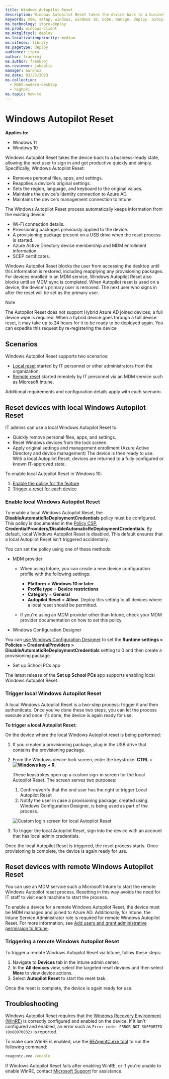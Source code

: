 ```yaml
---
title: Windows Autopilot Reset
description: Windows Autopilot Reset takes the device back to a business-ready state, allowing the next user to sign in and get productive quickly and easily.
keywords: mdm, setup, windows, windows 10, oobe, manage, deploy, autopilot, ztd, zero-touch, partner, msfb, intune
ms.technology: itpro-deploy
ms.prod: windows-client
ms.mktglfcycl: deploy
ms.localizationpriority: medium
ms.sitesec: library
ms.pagetype: deploy
audience: itpro
author: frankroj
ms.author: frankroj
ms.reviewer: jubaptis
manager: aaroncz
ms.date: 03/23/2023
ms.collection: 
  - M365-modern-desktop
  - highpri
ms.topic: how-to
---
```



# Windows Autopilot Reset

**Applies to:**

- Windows 11
- Windows 10

Windows Autopilot Reset takes the device back to a business-ready state, allowing the next user to sign in and get productive quickly and simply. Specifically, Windows Autopilot Reset:

- Removes personal files, apps, and settings.
- Reapplies a device's original settings.
- Sets the region, language, and keyboard to the original values.
- Maintains the device's identity connection to Azure AD.
- Maintains the device's management connection to Intune.

The Windows Autopilot Reset process automatically keeps information from the existing device:

- Wi-Fi connection details.
- Provisioning packages previously applied to the device.
- A provisioning package present on a USB drive when the reset process is started.
- Azure Active Directory device membership and MDM enrollment information.
- SCEP certificates.

Windows Autopilot Reset blocks the user from accessing the desktop until this information is restored, including reapplying any provisioning packages. For devices enrolled in an MDM service, Windows Autopilot Reset also blocks until an MDM sync is completed. When Autopilot reset is used on a device, the device's primary user is removed. The next user who signs in after the reset will be set as the primary user.

> [!NOTE]
> The Autopilot Reset does not support Hybrid Azure AD joined devices; a full device wipe is required. When a hybrid device goes through a full device reset, it may take up to 24 hours for it to be ready to be deployed again. You can expedite this request by re-registering the device

## Scenarios

Windows Autopilot Reset supports two scenarios:

- [Local reset](#reset-devices-with-local-windows-autopilot-reset) started by IT personnel or other administrators from the organization.
- [Remote reset](#reset-devices-with-remote-windows-autopilot-reset) started remotely by IT personnel via an MDM service such as Microsoft Intune.

Additional requirements and configuration details apply with each scenario.

## Reset devices with local Windows Autopilot Reset

IT admins can use a local Windows Autopilot Reset to:

- Quickly remove personal files, apps, and settings.
- Reset Windows devices from the lock screen.
- Apply original settings and management enrollment (Azure Active Directory and device management)
The device is then ready to use. With a local Autopilot Reset, devices are returned to a fully configured or known IT-approved state.

To enable local Autopilot Reset in Windows 10:

1. [Enable the policy for the feature](#enable-local-windows-autopilot-reset)
2. [Trigger a reset for each device](#trigger-local-windows-autopilot-reset)

### Enable local Windows Autopilot Reset

To enable a local Windows Autopilot Reset, the **DisableAutomaticReDeploymentCredentials** policy must be configured. This policy is documented in the [Policy CSP](/windows/client-management/mdm/policy-csp-credentialproviders), **CredentialProviders/DisableAutomaticReDeploymentCredentials**. By default, local Windows Autopilot Reset is disabled. This default ensures that a local Autopilot Reset isn't triggered accidentally.

You can set the policy using one of these methods:

- MDM provider

  - When using Intune, you can create a new device configuration profile with the following settings:

    - **Platform** = **Windows 10 or later**
    - **Profile type** = **Device restrictions**
    - **Category** = **General**
    - **Autopilot Reset** = **Allow**. Deploy this setting to all devices where a local reset should be permitted.

  - If you're using an MDM provider other than Intune, check your MDM provider documentation on how to set this policy.

- Windows Configuration Designer

 You can [use Windows Configuration Designer](/windows/configuration/provisioning-packages/provisioning-create-package) to set the **Runtime settings > Policies > CredentialProviders > DisableAutomaticReDeploymentCredentials** setting to 0 and then create a provisioning package.

- Set up School PCs app

 The latest release of the **Set up School PCs** app supports enabling local Windows Autopilot Reset.

### Trigger local Windows Autopilot Reset

A local Windows Autopilot Reset is a two-step process: trigger it and then authenticate. Once you've done these two steps, you can let the process execute and once it's done, the device is again ready for use.

**To trigger a local Autopilot Reset:**

On the device where the local Windows Autopilot reset is being performed:

1. If you created a provisioning package, plug in the USB drive that contains the provisioning package.

2. From the Windows device lock screen, enter the keystroke: **CTRL + ![Windows key](images/windows_glyph.png) + R**.

    These keystrokes open up a custom sign-in screen for the local Autopilot Reset. The screen serves two purposes:
    
    1. Confirm/verify that the end user has the right to trigger Local Autopilot Reset
    2. Notify the user in case a provisioning package, created using Windows Configuration Designer, is being used as part of the process.

    ![Custom login screen for local Autopilot Reset](images/autopilot-reset-customlogin.png)

3. To trigger the local Autopilot Reset, sign into the device with an account that has local admin credentials.

 Once the local Autopilot Reset is triggered, the reset process starts. Once provisioning is complete, the device is again ready for use.

## Reset devices with remote Windows Autopilot Reset

You can use an MDM service such a Microsoft Intune to start the remote Windows Autopilot reset process. Resetting in this way avoids the need for IT staff to visit each machine to start the process.

To enable a device for a remote Windows Autopilot Reset, the device must be MDM managed and joined to Azure AD. Additionally, for Intune, the Intune Service Administrator role is required for remote Windows Autopilot Reset. For more information, see [Add users and grant administrative permission to Intune](/intune/users-add).

### Triggering a remote Windows Autopilot Reset

To trigger a remote Windows Autopilot Reset via Intune, follow these steps:

1. Navigate to **Devices** tab in the Intune admin center.
2. In the **All devices** view, select the targeted reset devices and then select **More** to view device actions.
3. Select **Autopilot Reset** to start the reset task.

Once the reset is complete, the device is again ready for use.

## Troubleshooting

Windows Autopilot Reset requires that the [Windows Recovery Environment (WinRE)](/windows-hardware/manufacture/desktop/windows-recovery-environment--windows-re--technical-reference) is correctly configured and enabled on the device. If it isn't configured and enabled, an error such as `Error code: ERROR_NOT_SUPPORTED (0x80070032)` is reported.

To make sure WinRE is enabled, use the [REAgentC.exe tool](/windows-hardware/manufacture/desktop/reagentc-command-line-options) to run the following command:

```cmd
reagentc.exe /enable
```

If Windows Autopilot Reset fails after enabling WinRE, or if you're unable to enable WinRE, contact [Microsoft Support](https://support.microsoft.com) for assistance.
